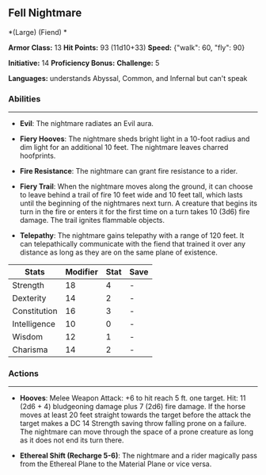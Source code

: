 ## Fell Nightmare
*(Large) (Fiend) *

**Armor Class:** 13
**Hit Points:** 93 (11d10+33)
**Speed:** {"walk": 60, "fly": 90}

**Initiative:** 14
**Proficiency Bonus:**
**Challenge:** 5

**Languages:** understands Abyssal, Common, and Infernal but can't speak

### Abilities
 --- 
- **Evil**: The nightmare radiates an Evil aura.

- **Fiery Hooves**: The nightmare sheds bright light in a 10-foot radius and dim light for an additional 10 feet. The nightmare leaves charred hoofprints.

- **Fire Resistance**: The nightmare can grant fire resistance to a rider.

- **Fiery Trail**: When the nightmare moves along the ground, it can choose to leave behind a trail of fire 10 feet wide and 10 feet tall, which lasts until the beginning of the nightmares next turn. A creature that begins its turn in the fire or enters it for the first time on a turn takes 10 (3d6) fire damage. The trail ignites flammable objects.

- **Telepathy**: The nightmare gains telepathy with a range of 120 feet. It can telepathically communicate with the fiend that trained it over any distance as long as they are on the same plane of existence.



| Stats | Modifier | Stat | Save
| ---- | ---- | ---- | ---- |
| Strength | 18 | 4 | - |
| Dexterity | 14 | 2 | - |
| Constitution | 16 | 3 | - |
| Intelligence | 10 | 0 | - |
| Wisdom | 12 | 1 | - |
| Charisma | 14 | 2 | - |

### Actions
 --- 
- **Hooves**: Melee Weapon Attack: +6 to hit  reach 5 ft.  one target. Hit: 11 (2d6 + 4) bludgeoning damage plus 7 (2d6) fire damage. If the horse moves at least 20 feet straight towards the target before the attack  the target makes a DC 14 Strength saving throw  falling prone on a failure. The nightmare can move through the space of a prone creature as long as it does not end its turn there.

- **Ethereal Shift (Recharge 5-6)**: The nightmare and a rider magically pass from the Ethereal Plane to the Material Plane or vice versa.

